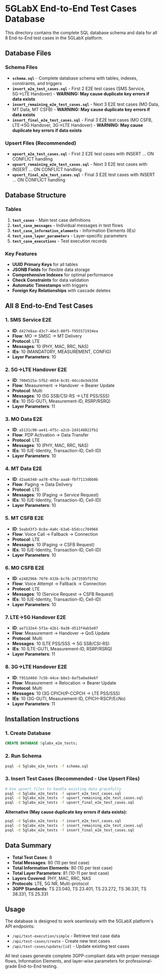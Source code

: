 # 5GLabX End-to-End Test Cases Database

This directory contains the complete SQL database schema and data for all 8 End-to-End test cases in the 5GLabX platform.

## Database Files

### Schema Files
- **`schema.sql`** - Complete database schema with tables, indexes, constraints, and triggers
- **`insert_e2e_test_cases.sql`** - First 2 E2E test cases (SMS Service, 5G→LTE Handover) - **WARNING: May cause duplicate key errors if data exists**
- **`insert_remaining_e2e_test_cases.sql`** - Next 3 E2E test cases (MO Data, MT Data, MT CSFB) - **WARNING: May cause duplicate key errors if data exists**
- **`insert_final_e2e_test_cases.sql`** - Final 3 E2E test cases (MO CSFB, LTE→5G Handover, 3G→LTE Handover) - **WARNING: May cause duplicate key errors if data exists**

### Upsert Files (Recommended)
- **`upsert_e2e_test_cases.sql`** - First 2 E2E test cases with INSERT ... ON CONFLICT handling
- **`upsert_remaining_e2e_test_cases.sql`** - Next 3 E2E test cases with INSERT ... ON CONFLICT handling
- **`upsert_final_e2e_test_cases.sql`** - Final 3 E2E test cases with INSERT ... ON CONFLICT handling

## Database Structure

### Tables
1. **`test_cases`** - Main test case definitions
2. **`test_case_messages`** - Individual messages in test flows
3. **`test_case_information_elements`** - Information Elements (IEs)
4. **`test_case_layer_parameters`** - Layer-specific parameters
5. **`test_case_executions`** - Test execution records

### Key Features
- **UUID Primary Keys** for all tables
- **JSONB Fields** for flexible data storage
- **Comprehensive Indexes** for optimal performance
- **Check Constraints** for data validation
- **Automatic Timestamps** with triggers
- **Foreign Key Relationships** with cascade deletes

## All 8 End-to-End Test Cases

### 1. SMS Service E2E
- **ID**: `d427e8aa-d3c7-46e3-80f5-f955571934ea`
- **Flow**: MO → SMSC → MT Delivery
- **Protocol**: LTE
- **Messages**: 10 (PHY, MAC, RRC, NAS)
- **IEs**: 10 (MANDATORY, MEASUREMENT, CONFIG)
- **Layer Parameters**: 10

### 2. 5G→LTE Handover E2E
- **ID**: `7004525a-5fb2-4654-bc91-44ccde3eb358`
- **Flow**: Measurement → Handover → Bearer Update
- **Protocol**: Multi
- **Messages**: 10 (5G SSB/CSI-RS → LTE PSS/SSS)
- **IEs**: 10 (5G-GUTI, Measurement-ID, RSRP/RSRQ)
- **Layer Parameters**: 11

### 3. MO Data E2E
- **ID**: `a5131c90-ae41-4f5c-a2cb-2d4148022fb2`
- **Flow**: PDP Activation → Data Transfer
- **Protocol**: LTE
- **Messages**: 10 (PHY, MAC, RRC, NAS)
- **IEs**: 10 (UE-Identity, Transaction-ID, Cell-ID)
- **Layer Parameters**: 10

### 4. MT Data E2E
- **ID**: `d2aa6348-aa78-476a-aaa8-fbf7113d6b0b`
- **Flow**: Paging → Data Delivery
- **Protocol**: LTE
- **Messages**: 10 (Paging → Service Request)
- **IEs**: 10 (UE-Identity, Transaction-ID, Cell-ID)
- **Layer Parameters**: 10

### 5. MT CSFB E2E
- **ID**: `5eabd3f3-8c8a-4a0c-b3a6-b5dccc704966`
- **Flow**: Voice Call → Fallback → Connection
- **Protocol**: LTE
- **Messages**: 10 (Paging → CSFB Request)
- **IEs**: 10 (UE-Identity, Transaction-ID, Cell-ID)
- **Layer Parameters**: 10

### 6. MO CSFB E2E
- **ID**: `e2482966-76f0-433b-bcf6-2473595f5792`
- **Flow**: Voice Attempt → Fallback → Connection
- **Protocol**: LTE
- **Messages**: 10 (Service Request → CSFB Request)
- **IEs**: 10 (UE-Identity, Transaction-ID, Cell-ID)
- **Layer Parameters**: 10

### 7. LTE→5G Handover E2E
- **ID**: `ae7132e4-5f3a-42b1-9a38-d513f4ab5e07`
- **Flow**: Measurement → Handover → QoS Update
- **Protocol**: Multi
- **Messages**: 10 (LTE PSS/SSS → 5G SSB/CSI-RS)
- **IEs**: 10 (LTE-GUTI, Measurement-ID, RSRP/RSRQ)
- **Layer Parameters**: 11

### 8. 3G→LTE Handover E2E
- **ID**: `f951d40d-7c5b-44ce-b8e3-8af5a0ad4e6f`
- **Flow**: Measurement → Relocation → Bearer Update
- **Protocol**: Multi
- **Messages**: 10 (3G CPICH/P-CCPCH → LTE PSS/SSS)
- **IEs**: 10 (3G-GUTI, Measurement-ID, CPICH-RSCP/EcNo)
- **Layer Parameters**: 11

## Installation Instructions

### 1. Create Database
```sql
CREATE DATABASE 5glabx_e2e_tests;
```

### 2. Run Schema
```bash
psql -d 5glabx_e2e_tests -f schema.sql
```

### 3. Insert Test Cases (Recommended - Use Upsert Files)
```bash
# Use upsert files to handle existing data gracefully
psql -d 5glabx_e2e_tests -f upsert_e2e_test_cases.sql
psql -d 5glabx_e2e_tests -f upsert_remaining_e2e_test_cases.sql
psql -d 5glabx_e2e_tests -f upsert_final_e2e_test_cases.sql
```

**Alternative (May cause duplicate key errors if data exists):**
```bash
psql -d 5glabx_e2e_tests -f insert_e2e_test_cases.sql
psql -d 5glabx_e2e_tests -f insert_remaining_e2e_test_cases.sql
psql -d 5glabx_e2e_tests -f insert_final_e2e_test_cases.sql
```

## Data Summary

- **Total Test Cases**: 8
- **Total Messages**: 80 (10 per test case)
- **Total Information Elements**: 80 (10 per test case)
- **Total Layer Parameters**: 81 (10-11 per test case)
- **Layers Covered**: PHY, MAC, RRC, NAS
- **Protocols**: LTE, 5G NR, Multi-protocol
- **3GPP Standards**: TS 23.040, TS 23.401, TS 23.272, TS 36.331, TS 38.331, TS 25.331

## Usage

The database is designed to work seamlessly with the 5GLabX platform's API endpoints:
- `/api/test-execution/simple` - Retrieve test case data
- `/api/test-cases/create` - Create new test cases
- `/api/test-cases/update/[id]` - Update existing test cases

All test cases generate complete 3GPP-compliant data with proper message flows, Information Elements, and layer-wise parameters for professional-grade End-to-End testing.